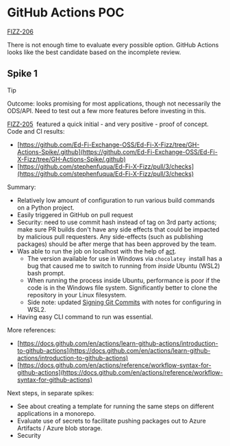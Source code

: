 # GitHub Actions POC

[FIZZ-206](https://tracker.ed-fi.org/browse/FIZZ-206?src=confmacro)

There is not enough time to evaluate every possible option. GitHub Actions looks
like the best candidate based on the incomplete review.

## Spike 1

> [!TIP]
> Outcome: looks promising for most applications, though not necessarily
> the ODS/API. Need to test out a few more features before investing in this.

[FIZZ-205](https://tracker.ed-fi.org/browse/FIZZ-205?src=confmacro)  featured a
quick initial - and very positive - proof of concept. Code and CI results:

- [https://github.com/Ed-Fi-Exchange-OSS/Ed-Fi-X-Fizz/tree/GH-Actions-Spike/.github](https://github.com/Ed-Fi-Exchange-OSS/Ed-Fi-X-Fizz/tree/GH-Actions-Spike/.github)
- [https://github.com/stephenfuqua/Ed-Fi-X-Fizz/pull/3/checks](https://github.com/stephenfuqua/Ed-Fi-X-Fizz/pull/3/checks)

Summary:

- Relatively low amount of configuration to run various build commands on a
  Python project.
- Easily triggered in GitHub on pull request
- Security: need to use commit hash instead of tag on 3rd party actions; make
  sure PR builds don't have any side effects that could be impacted by
  malicious pull requesters. Any side-effects (such as publishing packages)
  should be after merge that has been approved by the team.
- Was able to run the job on localhost with the help of
  [act](https://github.com/nektos/act).
  - The version available for use in Windows via `chocolatey`  install has a
    bug that caused me to switch to running from *inside* Ubuntu (WSL2) bash
    prompt.
  - When running the process inside Ubuntu, performance is poor if the code
    is in the Windows file system. Significantly better to clone the
    repository in your Linux filesystem.
  - Side note: updated [Signing Git
    Commits](https://edfi.atlassian.net/wiki/spaces/ETKB/pages/20875476/Signing+Git+Commits) with
    notes for configuring in WSL2.
- Having easy CLI command to run was essential.

More references:

- [https://docs.github.com/en/actions/learn-github-actions/introduction-to-github-actions](https://docs.github.com/en/actions/learn-github-actions/introduction-to-github-actions)
- [https://docs.github.com/en/actions/reference/workflow-syntax-for-github-actions](https://docs.github.com/en/actions/reference/workflow-syntax-for-github-actions)

Next steps, in separate spikes:

- See about creating a template for running the same steps on different
  applications in a monorepo.
- Evaluate use of secrets to facilitate pushing packages out to Azure
  Artifacts / Azure blob storage.
- Security

